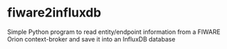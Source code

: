 # fiware2influxdb
Simple Python program to read entity/endpoint information from a FIWARE Orion context-broker and save it into an InfluxDB database
